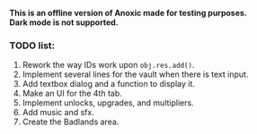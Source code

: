 **This is an offline version of Anoxic made for testing purposes.**  
**Dark mode is not supported.**  

### TODO list:
1. Rework the way IDs work upon `obj.res.add()`.
2. Implement several lines for the vault when there is text input.
3. Add textbox dialog and a function to display it.
4. Make an UI for the 4th tab.
5. Implement unlocks, upgrades, and multipliers.
6. Add music and sfx.
7. Create the Badlands area.
